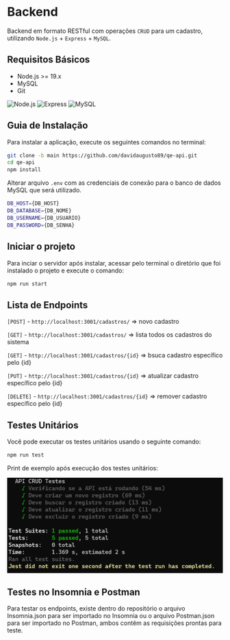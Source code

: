 # Backend

Backend em formato RESTful com operações `CRUD` para um cadastro, utilizando `Node.js` + `Express` + `MySQL`.

## Requisitos Básicos

- Node.js >= 19.x
- MySQL
- Git

![Node.js](https://img.shields.io/badge/Node.js-339933?style=for-the-badge&logo=node.js&logoColor=white) ![Express](https://img.shields.io/badge/Express-000000?style=for-the-badge&logo=express&logoColor=white) ![MySQL](https://img.shields.io/badge/MySQL-00000F?style=for-the-badge&logo=mysql&logoColor=white)

## Guia de Instalação

Para instalar a aplicação, execute os seguintes comandos no terminal:

```sh
git clone -b main https://github.com/davidaugusto89/qe-api.git
cd qe-api
npm install
```

Alterar arquivo `.env` com as credenciais de conexão para o banco de dados MySQL que será utilizado.

```sh
DB_HOST={DB_HOST}
DB_DATABASE={DB_NOME}
DB_USERNAME={DB_USUARIO}
DB_PASSWORD={DB_SENHA}
```

## Iniciar o projeto

Para inciar o servidor após instalar, acessar pelo terminal o diretório que foi instalado o projeto e execute o comando:

```sh
npm run start
```

## Lista de Endpoints

`[POST]` - `http://localhost:3001/cadastros/` => novo cadastro

`[GET]` - `http://localhost:3001/cadastros/` => lista todos os cadastros do sistema

`[GET]` - `http://localhost:3001/cadastros/{id}` => bsuca cadastro específico pelo {id}

`[PUT]` - `http://localhost:3001/cadastros/{id}` => atualizar cadastro específico pelo {id}

`[DELETE]` - `http://localhost:3001/cadastros/{id}` => remover cadastro específico pelo {id}

## Testes Unitários

Você pode executar os testes unitários usando o seguinte comando:

```sh
npm run test
```

Print de exemplo após execução dos testes unitários:

![JEST](https://github.com/davidaugusto89/qe-api/blob/main/_test_/jest.png)

## Testes no Insomnia e Postman

Para testar os endpoints, existe dentro do repositório o arquivo Insomnia.json para ser importado no Insomnia ou o arquivo Postman.json para ser importado no Postman, ambos contêm as requisições prontas para teste.